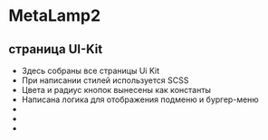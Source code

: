 # MetaLamp2 
## страница UI-Kit
<ul>
  <li>Здесь собраны все страницы Ui Kit</li>
  <li>При написании стилей используется SCSS</li>
  <li>Цвета и радиус кнопок вынесены как константы</li>
  <li>Написана логика для отображения подменю и бургер-меню</li>
  <li></li>
  <li></li>
  <li></li>
</ul>
